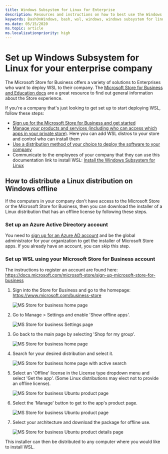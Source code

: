 ```yaml
---
title: Windows Subsystem for Linux for Enterprise
description: Resources and instructions on how to best use the Windows Subsystem for Linux in an Enterprise environment.
keywords: BashOnWindows, bash, wsl, windows, windows subsystem for linux, windowssubsystem, ubuntu, debian, suse, windows 10, enterprise, deployment, offline, packaging, store, distribution, installation, install
ms.date: 05/15/2020
ms.topic: article
ms.localizationpriority: high
---
```


# Set up Windows Subsystem for Linux for your enterprise company

The Microsoft Store for Business offers a variety of solutions to Enterprises who want to deploy WSL to their company. The [Microsoft Store for Business and Education docs](/microsoft-store/) are a great resource to find out general information about the Store experience.

If you're a company that's just looking to get set up to start deploying WSL, follow these steps:

* [Sign up for the Microsoft Store for Business and get started](/microsoft-store/sign-up-microsoft-store-for-business-overview)
* [Manage your products and services (including who can access which apps in your private store)](/microsoft-store/manage-apps-microsoft-store-for-business-overview). Here you can add WSL distros to your store and control who can install them
* [Use a distribution method of your choice to deploy the software to your company](/microsoft-store/distribute-apps-to-your-employees-microsoft-store-for-business)
* Communicate to the employees of your company that they can use this documentation link to install WSL: [Install the Windows Subsystem for Linux](./install-win10.md)

## How to distribute a Linux distribution on Windows offline

If the computers in your company don't have access to the Microsoft Store or the Microsoft Store for Business, then you can download the installer of a Linux distribution that has an offline license by following these steps.

### Set up an Azure Active Directory account

You need to [sign up for an Azure AD account](/azure/active-directory/fundamentals/sign-up-organization?WT.mc_id=windows-c9-niner) and be the global administrator for your organization to get the installer of Microsoft Store apps. If you already have an account, you can skip this step.

### Set up WSL using your Microsoft Store for Business account

The instructions to register an account are found here:
https://docs.microsoft.com/microsoft-store/sign-up-microsoft-store-for-business

1. Sign into the Store for Business and go to the homepage: https://www.microsoft.com/business-store

    ![MS Store for business home page](media/offlineinstallscreens/1-screen.png)

2. Go to Manage > Settings and enable 'Show offline apps'.

    ![MS Store for business Settings page](media/offlineinstallscreens/2-screen.png)

3. Go back to the main page by selecting 'Shop for my group'.

    ![MS Store for business home page](media/offlineinstallscreens/1-screen.png)

4. Search for your desired distribution and select it.

    ![MS Store for business home page with active search](media/offlineinstallscreens/3-screen.png)

5. Select an 'Offline' license in the License type dropdown menu and select 'Get the app'. (Some Linux distributions may elect not to provide an offline license).

    ![MS Store for business Ubuntu product page](media/offlineinstallscreens/4-screen.png)

6. Select the 'Manage' button to get to the app's product page.

    ![MS Store for business Ubuntu product page](media/offlineinstallscreens/5-screen.png)

7. Select your architecture and download the package for offline use.

    ![MS Store for business Ubuntu product details page](media/offlineinstallscreens/6-screen.png)

This installer can then be distributed to any computer where you would like to install WSL.